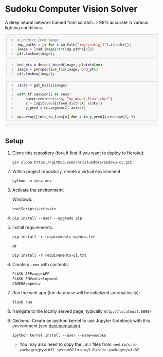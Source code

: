 # Sudoku Computer Vision Solver

A deep neural network trained from scratch. > 99% accurate in various lighting conditions.

![](img/demo.gif)

## Setup

1. Clone this repository (fork it first if you want to deploy to Heroku):
    ```
    git clone https://github.com/chrisluedtke/sudoku-cv.git
    ```
2. Within project repository, create a virtual environment:
    ```
    python -m venv env
    ```
3. Activate the environment:
    
    Windows:
    ```
    env\Scripts\activate
    ```
4. `pip install --user --upgrade pip`
5. Install requirements:
    ```
    pip install -r requirements-opencv.txt
    ```
    or
    ```
    pip install -r requirements-pi.txt
    ```
6. Create a `.env` with contents:
    ```
    FLASK_APP=app:APP
    FLASK_ENV=development
    CAMERA=opencv
    ```
7. Run the web app (the database will be initialized automatically):
    ```
    flask run
    ```
8. Navigate to the locally served page, typically `http://localhost:5000/`
7. *Optional:* Create an ipython kernel to use Jupyter Notebook with this environment (see [documentation](https://ipython.readthedocs.io/en/stable/install/kernel_install.html)).
    ```
    ipython kernel install --user --name=sudoku
    ```
    * You may also need to copy the `.dll` files from `envLib/site-packages/pywin32_system32` to `env/Lib/site-packages/win32`